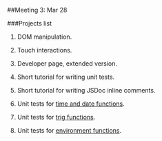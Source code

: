##Meeting 3: Mar 28

###Projects list

1. DOM manipulation.

2. Touch interactions.

3. Developer page, extended version.

4. Short tutorial for writing unit tests.

5. Short tutorial for writing JSDoc inline comments.

6. Unit tests for [time and date functions](https://github.com/lmccart/p5.js/wiki/API#time--date).

7. Unit tests for [trig functions](https://github.com/lmccart/p5.js/wiki/API#trigonometry).

8. Unit tests for [environment functions](https://github.com/lmccart/p5.js/wiki/API#environment).